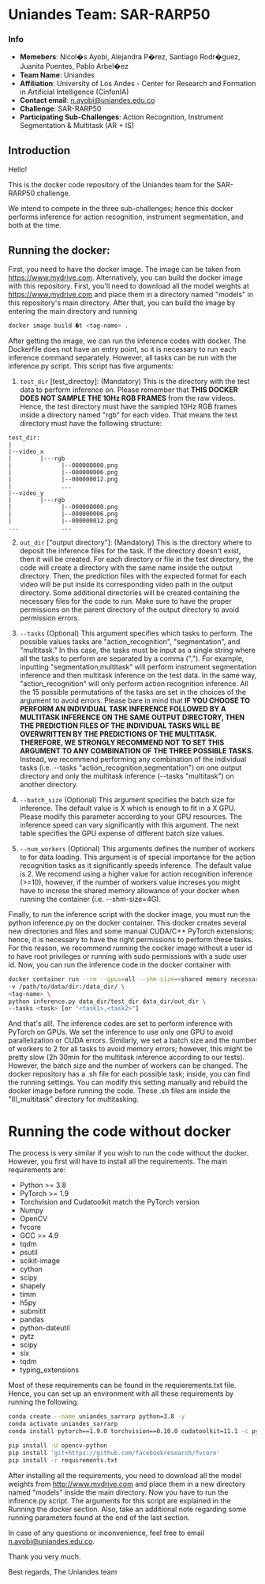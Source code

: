 # Uniandes Team: SAR-RARP50 

### Info
- **Memebers**: Nicol�s Ayobi, Alejandra P�rez, Santiago Rodr�guez, Juanita Puentes, Pablo Arbel�ez
- **Team Name**: Uniandes 
- **Affiliation**: University of Los Andes - Center for Research and Formation in Artificial Intelligence (CinfonIA)
- **Contact email**: n.ayobi@uniandes.edu.co
- **Challenge**: SAR-RARP50
- **Participating Sub-Challenges**: Action Recognition, Instrument Segmentation & Multitask (AR + IS)

## Introduction
Hello!

This is the docker code repository of the Uniandes team for the SAR-RARP50 challenge.

We intend to compete in the three sub-challenges; hence this docker performs inference for action recognition, instrument segmentation, 
and both at the time.

## Running the docker:

First, you need to have the docker image. The image can be taken from https://www.mydrive.com. Alternatively, you can build the docker image with this repository. First, you'll need to download all the model weights at https://www.mydrive.com and place them in a directory named "models" in this repository's main directory. After that, you can build the image by entering the main directory and running
```sh
docker image build �t <tag-name> .
```

After getting the image, we can run the inference codes with docker. The Dockerfile does not have an entry point, so it is necessary to run each inference command separately. However, all tasks can be run with the inference.py script. This script has five arguments: 


1) ```test_dir``` [test_directoy]: (Mandatory) This is the directory with the test data to perform inference on. Please remember that **THIS DOCKER DOES NOT SAMPLE THE 10Hz RGB FRAMES** from the raw videos. Hence, the test directory must have the sampled 10Hz RGB frames inside a directory named "rgb" for each video. That means the test directory must have the following structure:

```tree
test_dir:
|
|--video_x
|        |---rgb
|              |--000000000.png
|              |--000000006.png
|              |--000000012.png
|              ...
|--video_y
|        |---rgb
|              |--000000000.png
|              |--000000006.png
|              |--000000012.png
...            ...
```
2) ```out_dir``` ["output directory"]: (Mandatory) This is the directory where to deposit the inference files for the task. If the directory doesn't exist, then it will be created. For each directory or file in the test directory, the code will create a directory with the same name inside the output directory. Then, the prediction files with the expected format for each video will be put inside its corresponding video path in the output directory. Some additional directories will be created containing the necessary files for the code to run. Make sure to have the proper permissions on the parent directory of the output directory to avoid permission errors.

3) ```--tasks``` (Optional) This argument specifies which tasks to perform. The possible values tasks are "action_recognition", "segmentation", and "multitask." In this case, the tasks must be input as a single string where all the tasks to perform are separated by a comma (","). For example, inputting "segmentation,multitask" will perform instrument segmentation inference and then multitask inference on the test data. In the same way, "action_recognition" will only perform action recognition inference. All the 15 possible permutations of the tasks are set in the choices of the argument to avoid errors. Please bare in mind that **IF YOU CHOOSE TO PERFORM AN INDIVIDUAL TASK INFERENCE FOLLOWED BY A MULTITASK INFERENCE ON THE SAME OUTPUT DIRECTORY, THEN THE PREDICTION FILES OF THE INDIVIDUAL TASKS WILL BE OVERWRITTEN BY THE PREDICTIONS OF THE MULTITASK. THEREFORE, WE STRONGLY RECOMMEND NOT TO SET THIS ARGUMENT TO ANY COMBINATION OF THE THREE POSSIBLE TASKS.** Instead, we recommend performing any combination of the individual tasks (i.e. --tasks "action_recognition,segmentation") on one output directory and only the multitask inference (--tasks "multitask") on another directory.

4) ```--batch_size``` (Optional) This argument specifies the batch size for inference. The default value is X which is enough to fit in a X GPU. Please modify this parameter according to your GPU resources. The inference speed can vary significantly with this argument. The next table specifies the GPU expense of different batch size values. 

5) ```--num_workers``` (Optional) This arguments defines the number of workers to for data loading. This argument is of special importance for the action recognition tasks as it significantly speeds inference. The default value is 2. We recomend using a higher value for action recognition inference (>=10), however, if the number of workers value increses you might have to increse the shared memory allowance of your docker when running the container (i.e. --shm-size=4G).  

Finally, to run the inference script with the docker image, you must run the python inference.py <argumens> on the docker container. This docker creates several new directories and files and some manual CUDA/C++ PyTorch extensions; hence, it is necessary to have the right permissions to perform these tasks. For this reason, we recommend running the cocker image without a user id to have root privileges or running with sudo permissions with a sudo user id. Now, you can run the inference code in the docker container with
```sh
docker container run --rm --gpus=all --shm-size=<shared memory necessary size> \
-v /path/to/data/dir:/data_dir/ \
<tag-name> \
python inference.py data_dir/test_dir data_dir/out_dir \
--tasks <task> [or "<task1>,<task2>"]
```

And that's all!. 
The inference codes are set to perform inference with PyTorch on GPUs. We set the inference to use only one GPU to avoid parallelization or CUDA errors. Similarly, we set a batch size and the number of workers to 2 for all tasks to avoid memory errors; however, this might be pretty slow (2h 30min for the multitask inference according to our tests). However, the batch size and the number of workers can be changed. The docker repository has a .sh file for each possible task; inside, you can find the running settings. You can modify this setting manually and rebuild the docker image before running the code. These .sh files are inside the "III_multitask" directory for multitasking.

# Running the code without docker

The process is very similar if you wish to run the code without the docker. However, you first will have to install all the requirements. The main requirements are:
- Python >= 3.8
- PyTorch >= 1.9
- Torchvision and Cudatoolkit match the PyTorch version
- Numpy 
- OpenCV
- fvcore
- GCC >= 4.9
- tqdm
- psutil
- scikit-image
- cython
- scipy
- shapely
- timm
- h5py
- submitit
- pandas
- python-dateutil
- pytz
- scipy
- six
- tqdm
- typing_extensions

Most of these requirements can be found in the requierements.txt file. Hence, you can set up an environment with all these requirements by running the following.

```sh
conda create --name uniandes_sarrarp python=3.8 -y
conda activate uniandes_sarrarp
conda install pytorch==1.9.0 torchvision==0.10.0 cudatoolkit=11.1 -c pytorch -c nvidia

pip install -U opencv-python
pip install 'git+https://github.com/facebookresearch/fvcore'
pip install -r requirements.txt
```

After installing all the requirements, you need to download all the model weights from http://www.mydrive.com and place them in a new directory named "models" inside the main directory. Now you have to run the infirence.py script. The arguments for this script are explained in the Running the docker section. Also, take an additional note regarding some running parameters found at the end of the last section. 

In case of any questions or inconvenience, feel free to email n.ayobi@uniandes.edu.co.

Thank you very much. 

Best regards,
The Uniandes team